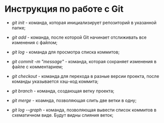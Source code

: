 # Инструкция по работе с Git

* *git init* - команда, которая инициализирует репозиторий в указанной папке;

* *git add* - команда, после которой Git начинает отслиживать все изменения с файлом;

* *git log* - команда для просмотра списка коммитов;

* *git commit -m "message"* - команда, которая сохраняет изменения в файле с комментарием;

* *git checkout* - команда для перехода в разные версии проекта, после команды указывается хэш-код коммита;

* *git branch* - команда, создающая ветку проекта;

* *git merge* - коамнда, позволяющая слить две ветки в одну;

* *git log --graph* - команда, позволяющая вывести список коммитов в схематичном виде. Будут видны слияния веток;